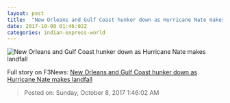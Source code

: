 ```yaml
---
layout: post
title:  "New Orleans and Gulf Coast hunker down as Hurricane Nate makes landfall"
date: 2017-10-08 01:46:02Z
categories: indian-express-world
---
```


![New Orleans and Gulf Coast hunker down as Hurricane Nate makes landfall](http://images.indianexpress.com/2017/10/hurricane-nate1.jpg?w=759)




Full story on F3News: [New Orleans and Gulf Coast hunker down as Hurricane Nate makes landfall](http://www.f3nws.com/n/KqrZvH)

> Posted on: Sunday, October 8, 2017 1:46:02 AM
